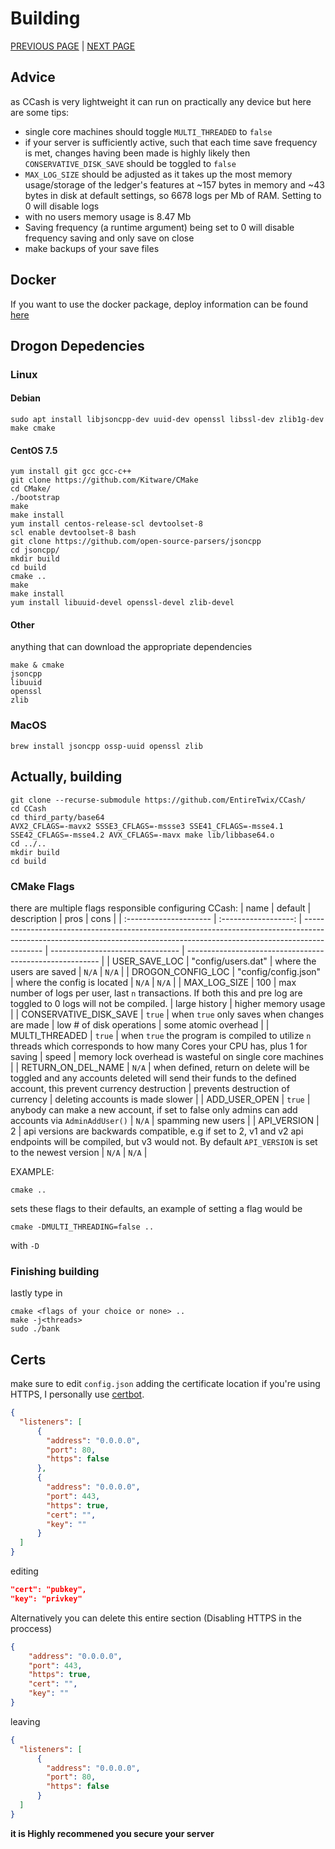 # Building
[PREVIOUS PAGE](features/implementation.md) | [NEXT PAGE](FAQ.md)

## Advice
as CCash is very lightweight it can run on practically any device but here are some tips:
* single core machines should toggle `MULTI_THREADED` to `false`
* if your server is sufficiently active, such that each time save frequency is met, changes having been made is highly likely then `CONSERVATIVE_DISK_SAVE` should be toggled to `false`
* `MAX_LOG_SIZE` should be adjusted as it takes up the most memory usage/storage of the ledger's features at ~157 bytes in memory and ~43 bytes in disk at default settings, so 6678 logs per Mb of RAM. Setting to 0 will disable logs
* with no users memory usage is 8.47 Mb
* Saving frequency (a runtime argument) being set to 0 will disable frequency saving and only save on close
* make backups of your save files

## Docker
If you want to use the docker package, deploy information can be found [here](deploy.md)

## Drogon Depedencies 

### Linux
#### Debian
```
sudo apt install libjsoncpp-dev uuid-dev openssl libssl-dev zlib1g-dev make cmake
```
#### CentOS 7.5
```
yum install git gcc gcc-c++ 
git clone https://github.com/Kitware/CMake
cd CMake/
./bootstrap
make
make install
yum install centos-release-scl devtoolset-8
scl enable devtoolset-8 bash
git clone https://github.com/open-source-parsers/jsoncpp
cd jsoncpp/
mkdir build
cd build
cmake ..
make
make install
yum install libuuid-devel openssl-devel zlib-devel
```
#### Other
anything that can download the appropriate dependencies
```
make & cmake
jsoncpp
libuuid
openssl
zlib
```
### MacOS
```
brew install jsoncpp ossp-uuid openssl zlib 
```

## Actually, building
```
git clone --recurse-submodule https://github.com/EntireTwix/CCash/
cd CCash
cd third_party/base64
AVX2_CFLAGS=-mavx2 SSSE3_CFLAGS=-mssse3 SSE41_CFLAGS=-msse4.1 SSE42_CFLAGS=-msse4.2 AVX_CFLAGS=-mavx make lib/libbase64.o
cd ../..
mkdir build
cd build
```

### CMake Flags
there are multiple flags responsible configuring CCash:
| name                   |       default        | description                                                                                                                                                               | pros                             | cons                                                     |
| :--------------------- | :------------------: | ------------------------------------------------------------------------------------------------------------------------------------------------------------------------- | -------------------------------- | -------------------------------------------------------- |
| USER_SAVE_LOC          |  "config/users.dat"  | where the users are saved                                                                                                                                                 | `N/A`                            | `N/A`                                                    |
| DROGON_CONFIG_LOC      | "config/config.json" | where the config is located                                                                                                                                               | `N/A`                            | `N/A`                                                    |
| MAX_LOG_SIZE           |         100          | max number of logs per user, last `n` transactions. If both this and pre log are toggled to 0 logs will not be compiled.                                                  | large history                    | higher memory usage                                      |
| CONSERVATIVE_DISK_SAVE |        `true`        | when `true` only saves when changes are made                                                                                                                              | low # of disk operations         | some atomic overhead                                     |
| MULTI_THREADED         |        `true`        | when `true` the program is compiled to utilize `n` threads which corresponds to how many Cores your CPU has, plus 1 for saving                                            | speed                            | memory lock overhead is wasteful on single core machines |
| RETURN_ON_DEL_NAME     |        `N/A`         | when defined, return on delete will be toggled and any accounts deleted will send their funds to the defined account, this prevent currency destruction                   | prevents destruction of currency | deleting accounts is made slower                         |
| ADD_USER_OPEN          |        `true`        | anybody can make a new account, if set to false only admins can add accounts via `AdminAddUser()`                                                                         | `N/A`                            | spamming new users                                       |
| API_VERSION            |          2           | api versions are backwards compatible, e.g if set to 2, v1 and v2 api endpoints will be compiled, but v3 would not. By default `API_VERSION` is set to the newest version | `N/A`                            | `N/A`                                                    |

EXAMPLE:
```
cmake ..
```
sets these flags to their defaults, an example of setting a flag would be 
```
cmake -DMULTI_THREADING=false ..
```
with `-D`

### Finishing building
lastly type in
```
cmake <flags of your choice or none> ..
make -j<threads>
sudo ./bank
```

## Certs
make sure to edit `config.json` adding the certificate location if you're using HTTPS, I personally use [certbot](https://certbot.eff.org/). 
```json
{
  "listeners": [
      {
        "address": "0.0.0.0",
        "port": 80,
        "https": false
      },
      {
        "address": "0.0.0.0",
        "port": 443,
        "https": true,
        "cert": "",
        "key": ""
      }
  ]
}
```
editing
```json
"cert": "pubkey",
"key": "privkey"
```

Alternatively you can delete this entire section (Disabling HTTPS in the proccess)
```json
{
    "address": "0.0.0.0",
    "port": 443,
    "https": true,
    "cert": "",
    "key": ""
}
```
leaving
```json
{
  "listeners": [
      {
        "address": "0.0.0.0",
        "port": 80,
        "https": false
      }
  ]
}
```
**it is Highly recommened you secure your server**
